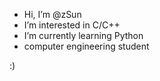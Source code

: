 - Hi, I’m @zSun
- I’m interested in C/C++
- I’m currently learning Python
- computer engineering student 

:)

